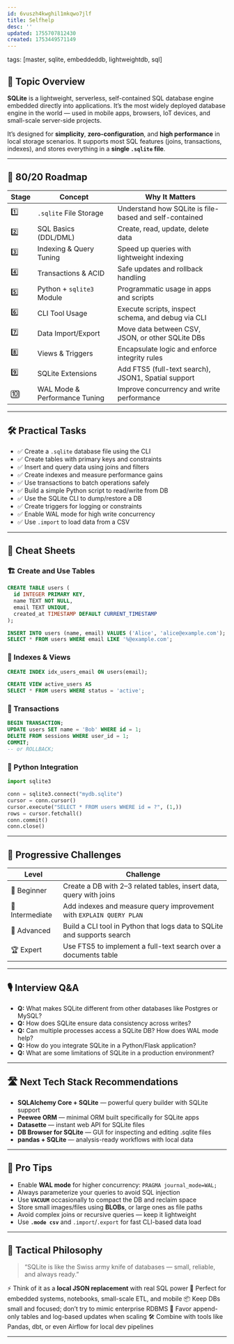 ```yaml
---
id: 6vuszh4kwghil1mkqwo7jlf
title: Selfhelp
desc: ''
updated: 1755707812430
created: 1753449571149
---
```

tags: [master, sqlite, embeddeddb, lightweightdb, sql]

## 📌 Topic Overview

**SQLite** is a lightweight, serverless, self-contained SQL database engine embedded directly into applications. It’s the most widely deployed database engine in the world — used in mobile apps, browsers, IoT devices, and small-scale server-side projects.

It’s designed for **simplicity**, **zero-configuration**, and **high performance** in local storage scenarios. It supports most SQL features (joins, transactions, indexes), and stores everything in a **single `.sqlite` file**.

---

## 🚀 80/20 Roadmap

| Stage | Concept                        | Why It Matters                                         |
|-------|--------------------------------|--------------------------------------------------------|
| 1️⃣    | `.sqlite` File Storage         | Understand how SQLite is file-based and self-contained |
| 2️⃣    | SQL Basics (DDL/DML)           | Create, read, update, delete data                      |
| 3️⃣    | Indexing & Query Tuning        | Speed up queries with lightweight indexing             |
| 4️⃣    | Transactions & ACID            | Safe updates and rollback handling                     |
| 5️⃣    | Python + `sqlite3` Module      | Programmatic usage in apps and scripts                 |
| 6️⃣    | CLI Tool Usage                 | Execute scripts, inspect schema, and debug via CLI     |
| 7️⃣    | Data Import/Export             | Move data between CSV, JSON, or other SQLite DBs       |
| 8️⃣    | Views & Triggers               | Encapsulate logic and enforce integrity rules          |
| 9️⃣    | SQLite Extensions              | Add FTS5 (full-text search), JSON1, Spatial support    |
| 🔟     | WAL Mode & Performance Tuning  | Improve concurrency and write performance              |

---

## 🛠️ Practical Tasks

- ✅ Create a `.sqlite` database file using the CLI  
- ✅ Create tables with primary keys and constraints  
- ✅ Insert and query data using joins and filters  
- ✅ Create indexes and measure performance gains  
- ✅ Use transactions to batch operations safely  
- ✅ Build a simple Python script to read/write from DB  
- ✅ Use the SQLite CLI to dump/restore a DB  
- ✅ Create triggers for logging or constraints  
- ✅ Enable WAL mode for high write concurrency  
- ✅ Use `.import` to load data from a CSV

---

## 🧾 Cheat Sheets

### 🏗️ Create and Use Tables

```sql
CREATE TABLE users (
  id INTEGER PRIMARY KEY,
  name TEXT NOT NULL,
  email TEXT UNIQUE,
  created_at TIMESTAMP DEFAULT CURRENT_TIMESTAMP
);

INSERT INTO users (name, email) VALUES ('Alice', 'alice@example.com');
SELECT * FROM users WHERE email LIKE '%@example.com';
````

### 🧠 Indexes & Views

```sql
CREATE INDEX idx_users_email ON users(email);

CREATE VIEW active_users AS
SELECT * FROM users WHERE status = 'active';
```

### 🧪 Transactions

```sql
BEGIN TRANSACTION;
UPDATE users SET name = 'Bob' WHERE id = 1;
DELETE FROM sessions WHERE user_id = 1;
COMMIT;
-- or ROLLBACK;
```

### 🐍 Python Integration

```python
import sqlite3

conn = sqlite3.connect("mydb.sqlite")
cursor = conn.cursor()
cursor.execute("SELECT * FROM users WHERE id = ?", (1,))
rows = cursor.fetchall()
conn.commit()
conn.close()
```

---

## 🎯 Progressive Challenges

| Level           | Challenge                                                               |
| --------------- | ----------------------------------------------------------------------- |
| 🥉 Beginner     | Create a DB with 2–3 related tables, insert data, query with joins      |
| 🥈 Intermediate | Add indexes and measure query improvement with `EXPLAIN QUERY PLAN`     |
| 🥇 Advanced     | Build a CLI tool in Python that logs data to SQLite and supports search |
| 🏆 Expert       | Use FTS5 to implement a full-text search over a documents table         |

---

## 🎙️ Interview Q\&A

* **Q:** What makes SQLite different from other databases like Postgres or MySQL?
* **Q:** How does SQLite ensure data consistency across writes?
* **Q:** Can multiple processes access a SQLite DB? How does WAL mode help?
* **Q:** How do you integrate SQLite in a Python/Flask application?
* **Q:** What are some limitations of SQLite in a production environment?

---

## 🛣️ Next Tech Stack Recommendations

* **SQLAlchemy Core + SQLite** — powerful query builder with SQLite support
* **Peewee ORM** — minimal ORM built specifically for SQLite apps
* **Datasette** — instant web API for SQLite files
* **DB Browser for SQLite** — GUI for inspecting and editing .sqlite files
* **pandas + SQLite** — analysis-ready workflows with local data

---

## 🧠 Pro Tips

* Enable **WAL mode** for higher concurrency: `PRAGMA journal_mode=WAL;`
* Always parameterize your queries to avoid SQL injection
* Use **`VACUUM`** occasionally to compact the DB and reclaim space
* Store small images/files using **BLOBs**, or large ones as file paths
* Avoid complex joins or recursive queries — keep it lightweight
* Use **`.mode csv`** and `.import`/`.export` for fast CLI-based data load

---

## 🧬 Tactical Philosophy

> “SQLite is like the Swiss army knife of databases — small, reliable, and always ready.”

⚡ Think of it as a **local JSON replacement** with real SQL power
🧩 Perfect for embedded systems, notebooks, small-scale ETL, and mobile
📦 Keep DBs small and focused; don’t try to mimic enterprise RDBMS
🔄 Favor append-only tables and log-based updates when scaling
🛠 Combine with tools like Pandas, dbt, or even Airflow for local dev pipelines

---
